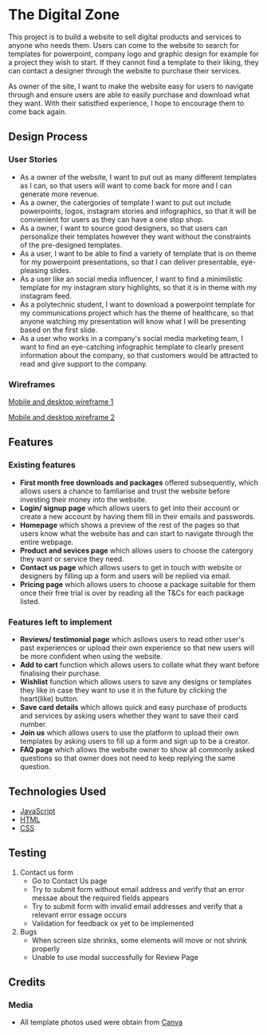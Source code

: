 # The Digital Zone

<p>This project is to build a website to sell digital products and services to anyone who needs them. Users can come to the website to search for templates for powerpoint, company logo and graphic design for example for a project they wish to start. If they cannot find a template to their liking, they can contact a designer through the website to purchase their services.</p>
<p>As owner of the site, I want to make the website easy for users to navigate through and ensure users are able to easily purchase and download what they want. With their satistfied experience, I hope to encourage them to come back again.</p>

## Design Process

### User Stories

- As a owner of the website, I want to put out as many different templates as I can, so that users will want to come back for more and I can generate more revenue.
- As a owner, the catergories of template I want to put out include powerpoints, logos, instagram stories and infographics, so that it will be convienient for users as they can have a one stop shop.
- As a owner, I want to source good designers, so that users can personalize their templates however they want without the constraints of the pre-designed templates.
- As a user, I want to be able to find a variety of template that is on theme for my powerpoint presentations, so that I can deliver presentable, eye-pleasing slides.
- As a user like an social media influencer, I want to find a minimilistic template for my instagram story highlights, so that it is in theme with my instagram feed.
- As a polytechnic student, I want to download a powerpoint template for my communications project which has the theme of healthcare, so that anyone watching my presentation will know what I will be presenting based on the first slide.
- As a user who works in a company's social media marketing team, I want to find an eye-catching infographic template to clearly present information about the company, so that customers would be attracted to read and give support to the company.

### Wireframes

[Mobile and desktop wireframe 1](/ID_s10244203_Shannen_Assg1_wireframe1.xd)

[Mobile and desktop wireframe 2](/ID_s10244203_Shannen_Assg1_wireframe2.xd)

## Features

### Existing features

- **First month free downloads and packages** offered subsequently, which allows users a chance to famliarise and trust the website before investing their money into the website.
- **Login/ signup page** which allows users to get into their account or create a new account by having them fill in their emails and passwords.
- **Homepage** which shows a preview of the rest of the pages so that users know what the website has and can start to navigate through the entire webpage.
- **Product and sevices page** which allows users to choose the catergory they want or service they need.
- **Contact us page** which allows users to get in touch with website or designers by filling up a form and users will be replied via email.
- **Pricing page** which allows users to choose a package suitable for them once their free trial is over by reading all the T&Cs for each package listed.

### Features left to implement

- **Reviews/ testimonial page** which asllows users to read other user's past experiences or upload their own experience so that new users will be more confident when using the website.
- **Add to cart** function which allows users to collate what they want before finalising their purchase.
- **Wishlist** function which allows users to save any designs or templates they like in case they want to use it in the future by clicking the heart(like) button.
- **Save card details** which allows quick and easy purchase of products and services by asking users whether they want to save their card number.
- **Join us** which allows users to use the platform to upload their own templates by asking users to fill up a form and sign up to be a creator.
- **FAQ page** which allows the website owner to show all commonly asked questions so that owner does not need to keep replying the same question.

## Technologies Used

- [JavaScript](https://www.javascript.com/)
- [HTML](https://html.com/)
- [CSS](https://css.com/)

## Testing

1. Contact us form
   - Go to Contact Us page
   - Try to submit form without email address and verify that an error messae about the required fields appears
   - Try to submit form with invalid email addresses and verify that a relevant error essage occurs
   - Validation for feedback ox yet to be implemented
2. Bugs
   - When screen size shrinks, some elements will move or not shrink properly
   - Unable to use modal successfully for Review Page

## Credits

### Media

- All template photos used were obtain from [Canva](https://www.canva.com/)
